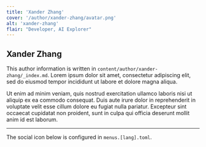 ```yaml
---
title: 'Xander Zhang'
cover: '/author/xander-zhang/avatar.png'
alt: 'xander-zhang'
flair: "Developer, AI Explorer"
---
```


## Xander Zhang

This author information is written in `content/author/xander-zhang/_index.md`.
Lorem ipsum dolor sit amet, consectetur adipiscing elit, sed do eiusmod tempor incididunt ut labore et dolore magna aliqua.

Ut enim ad minim veniam, quis nostrud exercitation ullamco laboris nisi ut aliquip ex ea commodo consequat. Duis aute irure dolor in reprehenderit in voluptate velit esse cillum dolore eu fugiat nulla pariatur. Excepteur sint occaecat cupidatat non proident, sunt in culpa qui officia deserunt mollit anim id est laborum.


---

The social icon below is configured in `menus.[lang].toml`.